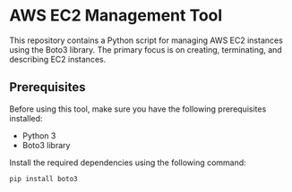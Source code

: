 # AWS EC2 Management Tool

This repository contains a Python script for managing AWS EC2 instances using the Boto3 library. The primary focus is on creating, terminating, and describing EC2 instances.

## Prerequisites

Before using this tool, make sure you have the following prerequisites installed:

- Python 3
- Boto3 library

Install the required dependencies using the following command:

```bash
pip install boto3
